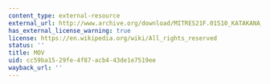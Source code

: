 ```yaml
---
content_type: external-resource
external_url: http://www.archive.org/download/MITRES21F.01S10_KATAKANA_EXERCISES/6a5.mov
has_external_license_warning: true
license: https://en.wikipedia.org/wiki/All_rights_reserved
status: ''
title: MOV
uid: cc59ba15-29fe-4f87-acb4-43de1e7519ee
wayback_url: ''
---
```

